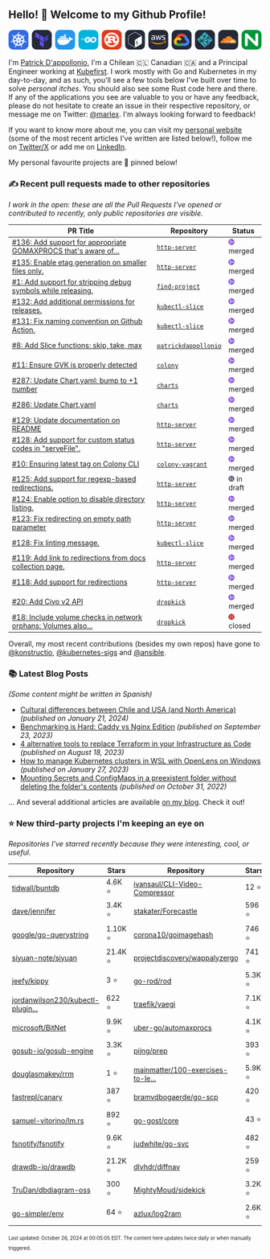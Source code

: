 <!-- DO NOT EDIT THIS FILE DIRECTLY! This file was automatically generated from the tool in this repo. -->

## Hello! 👋 Welcome to my Github Profile!

<p align="center">
  <picture>
    <source media="(prefers-color-scheme: dark)" srcset="images/icons-dark.png">
    <source media="(prefers-color-scheme: light)" srcset="images/icons-light.png">
    <img src="images/icons-dark.png" alt="technologies I use">
  </picture>
</p>

I'm [Patrick D'appollonio](https://www.patrickdap.com), I'm a Chilean 🇨🇱 Canadian 🇨🇦 and a Principal Engineer working at [Kubefirst](https://kubefirst.io). I work mostly with Go and Kubernetes in my day-to-day, and as such, you'll see a few tools below I've built over time to solve *personal itches*. You should also see some Rust code here and there. If any of the applications you see are valuable to you or have any feedback, please do not hesitate to create an issue in their respective repository, or message me on Twitter: [@marlex](https://twitter.com/marlex). I'm always looking forward to feedback!

If you want to know more about me, you can visit my [personal website](https://www.patrickdap.com) (some of the most recent articles I've written are listed below!), follow me on [Twitter/X](https://twitter.com/marlex) or add me on [LinkedIn](https://www.linkedin.com/in/patrickdappollonio/).

My personal favourite projects are 📌 pinned below!
### ✍️ Recent pull requests made to other repositories

*I work in the open: these are all the Pull Requests I've opened or contributed to recently, only public repositories are visible.*

| PR Title | Repository | Status |
| --- | --- | --- |
| [#136: Add support for appropriate GOMAXPROCS that's aware of...](https://github.com/patrickdappollonio/http-server/pull/136) | [`http-server`](https://github.com/patrickdappollonio/http-server) | <img src="images/github-merged.png" width="12px" height="12px"> merged |
| [#135: Enable etag generation on smaller files only.](https://github.com/patrickdappollonio/http-server/pull/135) | [`http-server`](https://github.com/patrickdappollonio/http-server) | <img src="images/github-merged.png" width="12px" height="12px"> merged |
| [#1: Add support for stripping debug symbols while releasing.](https://github.com/patrickdappollonio/find-project/pull/1) | [`find-project`](https://github.com/patrickdappollonio/find-project) | <img src="images/github-merged.png" width="12px" height="12px"> merged |
| [#132: Add additional permissions for releases.](https://github.com/patrickdappollonio/kubectl-slice/pull/132) | [`kubectl-slice`](https://github.com/patrickdappollonio/kubectl-slice) | <img src="images/github-merged.png" width="12px" height="12px"> merged |
| [#131: Fix naming convention on Github Action.](https://github.com/patrickdappollonio/kubectl-slice/pull/131) | [`kubectl-slice`](https://github.com/patrickdappollonio/kubectl-slice) | <img src="images/github-merged.png" width="12px" height="12px"> merged |
| [#8: Add Slice functions: skip, take, max](https://github.com/patrickdappollonio/patrickdappollonio/pull/8) | [`patrickdappollonio`](https://github.com/patrickdappollonio/patrickdappollonio) | <img src="images/github-merged.png" width="12px" height="12px"> merged |
| [#11: Ensure GVK is properly detected](https://github.com/konstructio/colony/pull/11) | [`colony`](https://github.com/konstructio/colony) | <img src="images/github-merged.png" width="12px" height="12px"> merged |
| [#287: Update Chart.yaml: bump to +1 number](https://github.com/konstructio/charts/pull/287) | [`charts`](https://github.com/konstructio/charts) | <img src="images/github-merged.png" width="12px" height="12px"> merged |
| [#286: Update Chart.yaml](https://github.com/konstructio/charts/pull/286) | [`charts`](https://github.com/konstructio/charts) | <img src="images/github-merged.png" width="12px" height="12px"> merged |
| [#129: Update documentation on README](https://github.com/patrickdappollonio/http-server/pull/129) | [`http-server`](https://github.com/patrickdappollonio/http-server) | <img src="images/github-merged.png" width="12px" height="12px"> merged |
| [#128: Add support for custom status codes in "serveFile".](https://github.com/patrickdappollonio/http-server/pull/128) | [`http-server`](https://github.com/patrickdappollonio/http-server) | <img src="images/github-merged.png" width="12px" height="12px"> merged |
| [#10: Ensuring latest tag on Colony CLI](https://github.com/konstructio/colony-vagrant/pull/10) | [`colony-vagrant`](https://github.com/konstructio/colony-vagrant) | <img src="images/github-merged.png" width="12px" height="12px"> merged |
| [#125: Add support for regexp-based redirections.](https://github.com/patrickdappollonio/http-server/pull/125) | [`http-server`](https://github.com/patrickdappollonio/http-server) | <img src="images/github-draft.png" width="12px" height="12px"> in draft |
| [#124: Enable option to disable directory listing.](https://github.com/patrickdappollonio/http-server/pull/124) | [`http-server`](https://github.com/patrickdappollonio/http-server) | <img src="images/github-merged.png" width="12px" height="12px"> merged |
| [#123: Fix redirecting on empty path parameter](https://github.com/patrickdappollonio/http-server/pull/123) | [`http-server`](https://github.com/patrickdappollonio/http-server) | <img src="images/github-merged.png" width="12px" height="12px"> merged |
| [#128: Fix linting message.](https://github.com/patrickdappollonio/kubectl-slice/pull/128) | [`kubectl-slice`](https://github.com/patrickdappollonio/kubectl-slice) | <img src="images/github-merged.png" width="12px" height="12px"> merged |
| [#119: Add link to redirections from docs collection page.](https://github.com/patrickdappollonio/http-server/pull/119) | [`http-server`](https://github.com/patrickdappollonio/http-server) | <img src="images/github-merged.png" width="12px" height="12px"> merged |
| [#118: Add support for redirections](https://github.com/patrickdappollonio/http-server/pull/118) | [`http-server`](https://github.com/patrickdappollonio/http-server) | <img src="images/github-merged.png" width="12px" height="12px"> merged |
| [#20: Add Civo v2 API](https://github.com/konstructio/dropkick/pull/20) | [`dropkick`](https://github.com/konstructio/dropkick) | <img src="images/github-merged.png" width="12px" height="12px"> merged |
| [#18: Include volume checks in network orphans: Volumes also...](https://github.com/konstructio/dropkick/pull/18) | [`dropkick`](https://github.com/konstructio/dropkick) | <img src="images/github-closed.png" width="12px" height="12px"> closed |


Overall, my most recent contributions (besides my own repos) have gone to 
[@konstructio](https://github.com/konstructio),
[@kubernetes-sigs](https://github.com/kubernetes-sigs)
and [@ansible](https://github.com/ansible).
### 📚 Latest Blog Posts

*(Some content might be written in Spanish)*


* [Cultural differences between Chile and USA (and North America)](https://www.patrickdap.com/post/cultural-differences-chile-usa/?ref=github-profile) *(published on January 21, 2024)*
* [Benchmarking is Hard: Caddy vs Nginx Edition](https://www.patrickdap.com/post/benchmarking-is-hard/?ref=github-profile) *(published on September 23, 2023)*
* [4 alternative tools to replace Terraform in your Infrastructure as Code](https://www.patrickdap.com/post/ideas-replace-terraform/?ref=github-profile) *(published on August 18, 2023)*
* [How to manage Kubernetes clusters in WSL with OpenLens on Windows](https://www.patrickdap.com/post/openlens-wsl/?ref=github-profile) *(published on January 27, 2023)*
* [Mounting Secrets and ConfigMaps in a preexistent folder without deleting the folder's contents](https://www.patrickdap.com/post/mounting-secrets-configmaps-without-deleting/?ref=github-profile) *(published on October 31, 2022)*

... And several additional articles are available [on my blog](https://www.patrickdap.com/). Check it out!

### ⭐ New third-party projects I'm keeping an eye on

*Repositories I've starred recently because they were interesting, cool, or useful.*

| Repository | Stars | Repository | Stars |
|------------|-------|------------|-------|
|[tidwall/buntdb](https://github.com/tidwall/buntdb) | 4.6K ⭐️|[ivansaul/CLI-Video-Compressor](https://github.com/ivansaul/CLI-Video-Compressor) | 12 ⭐️|
|[dave/jennifer](https://github.com/dave/jennifer) | 3.4K ⭐️|[stakater/Forecastle](https://github.com/stakater/Forecastle) | 596 ⭐️|
|[google/go-querystring](https://github.com/google/go-querystring) | 1.10K ⭐️|[corona10/goimagehash](https://github.com/corona10/goimagehash) | 746 ⭐️|
|[siyuan-note/siyuan](https://github.com/siyuan-note/siyuan) | 21.4K ⭐️|[projectdiscovery/wappalyzergo](https://github.com/projectdiscovery/wappalyzergo) | 741 ⭐️|
|[jeefy/kippy](https://github.com/jeefy/kippy) | 3 ⭐️|[go-rod/rod](https://github.com/go-rod/rod) | 5.3K ⭐️|
|[jordanwilson230/kubectl-plugin...](https://github.com/jordanwilson230/kubectl-plugins) | 622 ⭐️|[traefik/yaegi](https://github.com/traefik/yaegi) | 7.1K ⭐️|
|[microsoft/BitNet](https://github.com/microsoft/BitNet) | 9.9K ⭐️|[uber-go/automaxprocs](https://github.com/uber-go/automaxprocs) | 4.1K ⭐️|
|[gosub-io/gosub-engine](https://github.com/gosub-io/gosub-engine) | 3.3K ⭐️|[pijng/prep](https://github.com/pijng/prep) | 393 ⭐️|
|[douglasmakey/rrm](https://github.com/douglasmakey/rrm) | 1 ⭐️|[mainmatter/100-exercises-to-le...](https://github.com/mainmatter/100-exercises-to-learn-rust) | 5.9K ⭐️|
|[fastrepl/canary](https://github.com/fastrepl/canary) | 387 ⭐️|[bramvdbogaerde/go-scp](https://github.com/bramvdbogaerde/go-scp) | 420 ⭐️|
|[samuel-vitorino/lm.rs](https://github.com/samuel-vitorino/lm.rs) | 892 ⭐️|[go-gost/core](https://github.com/go-gost/core) | 43 ⭐️|
|[fsnotify/fsnotify](https://github.com/fsnotify/fsnotify) | 9.6K ⭐️|[judwhite/go-svc](https://github.com/judwhite/go-svc) | 482 ⭐️|
|[drawdb-io/drawdb](https://github.com/drawdb-io/drawdb) | 21.2K ⭐️|[dlvhdr/diffnav](https://github.com/dlvhdr/diffnav) | 259 ⭐️|
|[TruDan/dbdiagram-oss](https://github.com/TruDan/dbdiagram-oss) | 300 ⭐️|[MightyMoud/sidekick](https://github.com/MightyMoud/sidekick) | 3.2K ⭐️|
|[go-simpler/env](https://github.com/go-simpler/env) | 64 ⭐️|[azlux/log2ram](https://github.com/azlux/log2ram) | 2.6K ⭐️|

<sup><sub>Last updated: October 26, 2024 at 00:05:05 EDT. The content here updates twice daily or when manually triggered.</sup></sub>